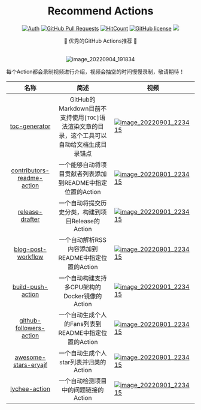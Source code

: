 <div align="center">
<h1>Recommend Actions</h1>

[![Auth](https://img.shields.io/badge/Auth-eryajf-ff69b4)](https://github.com/eryajf)
[![GitHub Pull Requests](https://img.shields.io/github/stars/eryajf/recommend-actions)](https://github.com/eryajf/recommend-actions/stargazers)
[![HitCount](https://views.whatilearened.today/views/github/eryajf/recommend-actions.svg)](https://github.com/eryajf/recommend-actions)
[![GitHub license](https://img.shields.io/github/license/eryajf/recommend-actions)](https://github.com/eryajf/recommend-actions/blob/main/LICENSE)
[![](https://img.shields.io/badge/Awesome-MyStarList-c780fa?logo=Awesome-Lists)](https://github.com/eryajf/awesome-stars-eryajf#readme)

<p> 🌉 优秀的GitHub Actions推荐 🌉</p>

<img src="https://camo.githubusercontent.com/82291b0fe831bfc6781e07fc5090cbd0a8b912bb8b8d4fec0696c881834f81ac/68747470733a2f2f70726f626f742e6d656469612f394575424971676170492e676966" width="800"  height="3">

![image_20220904_191834](https://cdn.staticaly.com/gh/eryajf/tu/main/img/image_20220904_191834.png)
</div>


每个Action都会录制视频进行介绍，视频会抽空的时间慢慢录制，敬请期待！

|                             名称                             |                             简述                             | 视频                                                         |
| :----------------------------------------------------------: | :----------------------------------------------------------: | ------------------------------------------------------------ |
| [toc-generator](https://github.com/technote-space/toc-generator) | GitHub的Markdown目前不支持使用`[TOC]`语法渲染文章的目录，这个工具可以自动给文档生成目录锚点 | [![image_20220901_223415](https://cdn.staticaly.com/gh/eryajf/tu/main/img/image_20220901_223415.svg)](https://www.bilibili.com/video/BV1SP4y1o7uW) |
| [contributors-readme-action](https://github.com/akhilmhdh/contributors-readme-action) |  一个能够自动将项目贡献者列表添加到README中指定位置的Action  | [![image_20220901_223415](https://cdn.staticaly.com/gh/eryajf/tu/main/img/image_20220901_223415.svg)](https://www.bilibili.com/video/BV1SP4y1o7uW) |
| [release-drafter](https://github.com/release-drafter/release-drafter) |      一个自动将提交历史分类，构建到项目Release的Action       | [![image_20220901_223415](https://cdn.staticaly.com/gh/eryajf/tu/main/img/image_20220901_223415.svg)](https://www.bilibili.com/video/BV1SP4y1o7uW) |
| [blog-post-workflow](https://github.com/gautamkrishnar/blog-post-workflow) |      一个自动解析RSS内容添加到README中指定位置的Action       | [![image_20220901_223415](https://cdn.staticaly.com/gh/eryajf/tu/main/img/image_20220901_223415.svg)](https://www.bilibili.com/video/BV1SP4y1o7uW) |
| [build-push-action](https://github.com/docker/build-push-action) |        一个自动构建支持多CPU架构的Docker镜像的Action         | [![image_20220901_223415](https://cdn.staticaly.com/gh/eryajf/tu/main/img/image_20220901_223415.svg)](https://www.bilibili.com/video/BV1SP4y1o7uW) |
| [github-followers-action](https://github.com/JieDing/github-followers-action) |     一个自动生成个人的Fans列表到README中指定位置的Action     | [![image_20220901_223415](https://cdn.staticaly.com/gh/eryajf/tu/main/img/image_20220901_223415.svg)](https://www.bilibili.com/video/BV1SP4y1o7uW) |
| [awesome-stars-eryajf](https://github.com/eryajf/awesome-stars-eryajf) |            一个自动生成个人star列表并归类的Action            | [![image_20220901_223415](https://cdn.staticaly.com/gh/eryajf/tu/main/img/image_20220901_223415.svg)](https://www.bilibili.com/video/BV1SP4y1o7uW) |
| [lychee-action](https://github.com/lycheeverse/lychee-action) |             一个自动检测项目中的问题链接的Action             | [![image_20220901_223415](https://cdn.staticaly.com/gh/eryajf/tu/main/img/image_20220901_223415.svg)](https://www.bilibili.com/video/BV1SP4y1o7uW) |

